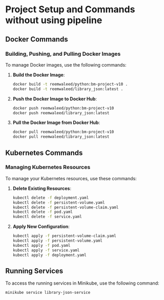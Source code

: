 # Project Setup and Commands without using pipeline

## Docker Commands

### Building, Pushing, and Pulling Docker Images

To manage Docker images, use the following commands:

1. **Build the Docker Image**:

    ```bash
    docker build -t reemwaleed/python:bm-project-v10 .
    docker build -t reemwaleed/library_json:latest .
    ```

2. **Push the Docker Image to Docker Hub**:

    ```bash
    docker push reemwaleed/python:bm-project-v10
    docker push reemwaleed/library_json:latest
    ```

3. **Pull the Docker Image from Docker Hub**:

    ```bash
    docker pull reemwaleed/python:bm-project-v10
    docker pull reemwaleed/library_json:latest
    ```

## Kubernetes Commands

### Managing Kubernetes Resources

To manage your Kubernetes resources, use these commands:

1. **Delete Existing Resources**:

    ```bash
    kubectl delete -f deployment.yaml
    kubectl delete -f persistent-volume.yaml
    kubectl delete -f persistent-volume-claim.yaml
    kubectl delete -f pod.yaml
    kubectl delete -f service.yaml
    ```

2. **Apply New Configuration**:

    ```bash
    kubectl apply -f persistent-volume-claim.yaml
    kubectl apply -f persistent-volume.yaml
    kubectl apply -f pod.yaml
    kubectl apply -f service.yaml
    kubectl apply -f deployment.yaml
    ```

## Running Services

To access the running services in Minikube, use the following command:

```bash
minikube service library-json-service
